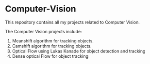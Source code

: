 # Computer-Vision

This repository contains all my projects related to Computer Vision.

The Computer Vision projects include:
1. Meanshift algorithm for tracking objects.
2. Camshift algorithm for tracking objects.
3. Optical Flow using Lukas Kanade for object detection and tracking
4. Dense optical Flow for object tracking
